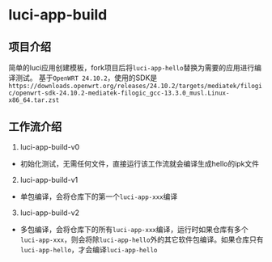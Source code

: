# luci-app-build
## 项目介绍
简单的luci应用创建模板，fork项目后将`luci-app-hello`替换为需要的应用进行编译测试。
基于`OpenWRT 24.10.2`，使用的SDK是`https://downloads.openwrt.org/releases/24.10.2/targets/mediatek/filogic/openwrt-sdk-24.10.2-mediatek-filogic_gcc-13.3.0_musl.Linux-x86_64.tar.zst`

## 工作流介绍
1. luci-app-build-v0
- 初始化测试，无需任何文件，直接运行该工作流就会编译生成hello的ipk文件
2. luci-app-build-v1
- 单包编译，会将仓库下的第一个`luci-app-xxx`编译
3. luci-app-build-v2
- 多包编译，会将仓库下的所有`luci-app-xxx`编译，运行时如果仓库有多个`luci-app-xxx`，则会将除`luci-app-hello`外的其它软件包编译。如果仓库只有`luci-app-hello`，才会编译`luci-app-hello`